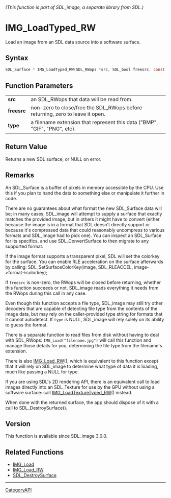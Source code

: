 ###### (This function is part of SDL_image, a separate library from SDL.)
# IMG_LoadTyped_RW

Load an image from an SDL data source into a software surface.

## Syntax

```c
SDL_Surface * IMG_LoadTyped_RW(SDL_RWops *src, SDL_bool freesrc, const char *type);

```

## Function Parameters

|                 |                                                                               |
| --------------- | ----------------------------------------------------------------------------- |
| **src**         | an SDL_RWops that data will be read from.                                     |
| **freesrc**     | non-zero to close/free the SDL_RWops before returning, zero to leave it open. |
| **type**        | a filename extension that represent this data ("BMP", "GIF", "PNG", etc).     |

## Return Value

Returns a new SDL surface, or NULL on error.

## Remarks

An SDL_Surface is a buffer of pixels in memory accessible by the CPU. Use
this if you plan to hand the data to something else or manipulate it
further in code.

There are no guarantees about what format the new SDL_Surface data will be;
in many cases, SDL_image will attempt to supply a surface that exactly
matches the provided image, but in others it might have to convert (either
because the image is in a format that SDL doesn't directly support or
because it's compressed data that could reasonably uncompress to various
formats and SDL_image had to pick one). You can inspect an SDL_Surface for
its specifics, and use SDL_ConvertSurface to then migrate to any supported
format.

If the image format supports a transparent pixel, SDL will set the colorkey
for the surface. You can enable RLE acceleration on the surface afterwards
by calling: SDL_SetSurfaceColorKey(image, SDL_RLEACCEL,
image->format->colorkey);

If `freesrc` is non-zero, the RWops will be closed before returning,
whether this function succeeds or not. SDL_image reads everything it needs
from the RWops during this call in any case.

Even though this function accepts a file type, SDL_image may still try
other decoders that are capable of detecting file type from the contents of
the image data, but may rely on the caller-provided type string for formats
that it cannot autodetect. If `type` is NULL, SDL_image will rely solely on
its ability to guess the format.

There is a separate function to read files from disk without having to deal
with SDL_RWops: `IMG_Load("filename.jpg")` will call this function and
manage those details for you, determining the file type from the filename's
extension.

There is also [IMG_Load_RW](IMG_Load_RW.md)(), which is equivalent to this
function except that it will rely on SDL_image to determine what type of
data it is loading, much like passing a NULL for type.

If you are using SDL's 2D rendering API, there is an equivalent call to
load images directly into an SDL_Texture for use by the GPU without using a
software surface: call [IMG_LoadTextureTyped_RW](IMG_LoadTextureTyped_RW.md)()
instead.

When done with the returned surface, the app should dispose of it with a
call to SDL_DestroySurface().

## Version

This function is available since SDL_image 3.0.0.

## Related Functions

* [IMG_Load](IMG_Load.md)
* [IMG_Load_RW](IMG_Load_RW.md)
* [SDL_DestroySurface](SDL_DestroySurface.md)

----
[CategoryAPI](CategoryAPI.md)
